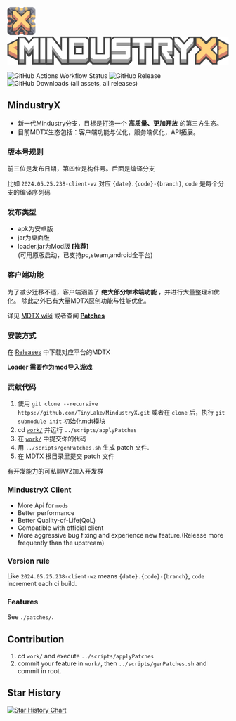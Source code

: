 <img src=assets/icon.png height="64"> <img src=assets/sprites-override/ui/logo.png height="64">


![GitHub Actions Workflow Status](https://img.shields.io/github/actions/workflow/status/TinyLake/MindustryX/build.yml?label=Building)  ![GitHub Release](https://img.shields.io/github/v/release/TinyLake/MindustryX?label=Latest%20Version&labelColor=blue&color=green&link=https%3A%2F%2Fgithub.com%2FTinyLake%2FMindustryX%2Freleases)  ![GitHub Downloads (all assets, all releases)](https://img.shields.io/github/downloads/TinyLake/MindustryX/total?label=Downloads)

## MindustryX

- 新一代Mindustry分支，目标是打造一个 **高质量、更加开放** 的第三方生态。
- 目前MDTX生态包括：客户端功能与优化，服务端优化，API拓展。

### 版本号规则
前三位是发布日期，第四位是构件号。后面是编译分支

比如 `2024.05.25.238-client-wz` 对应 `{date}.{code}-{branch}`, `code` 是每个分支的编译序列码

### 发布类型
* apk为安卓版
* jar为桌面版
* loader.jar为Mod版 **[推荐]**  
(可用原版启动，已支持pc,steam,android全平台)

### 客户端功能
为了减少迁移不适，客户端涵盖了 **绝大部分学术端功能** ，并进行大量整理和优化。 除此之外已有大量MDTX原创功能与性能优化。

详见 [MDTX wiki](https://github.com/TinyLake/MindustryX/wiki) 或者查阅 **[Patches](./patches)**

### 安装方式
在 [Releases](https://github.com/TinyLake/MindustryX/releases) 中下载对应平台的MDTX

**Loader 需要作为mod导入游戏**

### 贡献代码
1. 使用 `git clone --recursive https://github.com/TinyLake/MindustryX.git` 或者在 `clone` 后，执行 `git submodule init` 初始化mdt模块
2. cd [`work/`](work) 并运行 `../scripts/applyPatches`
3. 在 [`work/`](work) 中提交你的代码
4. 用 `../scripts/genPatches.sh` 生成 patch 文件.
5. 在 MDTX 根目录里提交 patch 文件

有开发能力的可私聊WZ加入开发群

### MindustryX Client
* More Api for `mods`
* Better performance
* Better Quality-of-Life(QoL)
* Compatible with official client
* More aggressive bug fixing and experience new feature.(Release more frequently than the upstream)

### Version rule
Like `2024.05.25.238-client-wz` means `{date}.{code}-{branch}`, `code` increment each ci build.

### Features
See `./patches/`.

## Contribution
1. cd `work/` and execute `../scripts/applyPatches`
2. commit your feature in `work/`, then `../scripts/genPatches.sh` and commit in root.

## Star History

<a href="https://www.star-history.com/#TinyLake/MindustryX&Date">
 <picture>
   <source media="(prefers-color-scheme: dark)" srcset="https://api.star-history.com/svg?repos=TinyLake/MindustryX&type=Date&theme=dark" />
   <source media="(prefers-color-scheme: light)" srcset="https://api.star-history.com/svg?repos=TinyLake/MindustryX&type=Date" />
   <img alt="Star History Chart" src="https://api.star-history.com/svg?repos=TinyLake/MindustryX&type=Date" />
 </picture>
</a>
